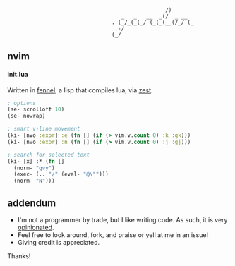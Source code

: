 ```
                                                  /)                      
                                    _   _   __  _(/  _ __               
                                 . (_/_(_(_/ (_(_(__(/_/ (_             
                                  .-/                                   
                                 (_/                                    
```
## nvim

#### init.lua
Written in [fennel](https://github.com/bakpakin/Fennel/), a lisp that compiles lua, via [zest](https://github.com/tsbohc/zest.nvim).

```clojure
; options
(se- scrolloff 10)
(se- nowrap)

; smart v-line movement
(ki- [nvo :expr] :e (fn [] (if (> vim.v.count 0) :k :gk)))
(ki- [nvo :expr] :n (fn [] (if (> vim.v.count 0) :j :gj)))

; search for selected text
(ki- [x] :* (fn []
  (norm- "gvy")
  (exec- (.. "/" (eval- "@\"")))
  (norm- "N")))
```

## addendum
- I'm not a programmer by trade, but I like writing code. As such, it is very [opinionated](https://i.redd.it/se5rfanqhqx11.jpg).
- Feel free to look around, fork, and praise or yell at me in an issue!
- Giving credit is appreciated.

Thanks!
